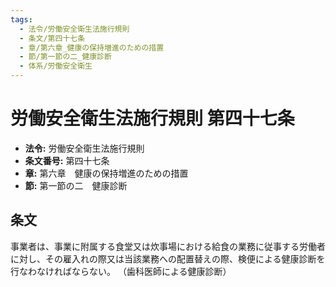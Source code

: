 ```yaml
---
tags:
  - 法令/労働安全衛生法施行規則
  - 条文/第四十七条
  - 章/第六章_健康の保持増進のための措置
  - 節/第一節の二_健康診断
  - 体系/労働安全衛生
---
```

# 労働安全衛生法施行規則 第四十七条

- **法令:** 労働安全衛生法施行規則
- **条文番号:** 第四十七条
- **章:** 第六章　健康の保持増進のための措置
- **節:** 第一節の二　健康診断

## 条文
事業者は、事業に附属する食堂又は炊事場における給食の業務に従事する労働者に対し、その雇入れの際又は当該業務への配置替えの際、検便による健康診断を行なわなければならない。
（歯科医師による健康診断）

